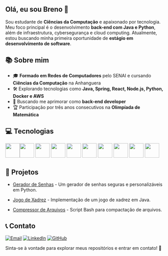 ## Olá, eu sou Breno 👋

Sou estudante de **Ciências da Computação** e apaixonado por tecnologia. Meu foco principal é o desenvolvimento **back-end com Java e Python**, além de infraestrutura, cybersegurança e cloud computing. Atualmente, estou buscando minha primeira oportunidade de **estágio em desenvolvimento de software**.

## 📚 Sobre mim

- 🎓 **Formado em Redes de Computadores** pelo SENAI e cursando **Ciências da Computação** na Anhanguera
- 🛠️ Explorando tecnologias como **Java, Spring, React, Node.js, Python, Docker e AWS**
- 🚀 Buscando me aprimorar como **back-end developer**
- 🏆 Participação por três anos consecutivos na **Olimpíada de Matemática**

## 💻 Tecnologias

<img src="https://cdn.jsdelivr.net/gh/devicons/devicon@latest/icons/java/java-original-wordmark.svg" witdh="45" height="45"/><img src="https://cdn.jsdelivr.net/gh/devicons/devicon@latest/icons/amazonwebservices/amazonwebservices-original-wordmark.svg" witdh="45" height="45"/> <img src="https://cdn.jsdelivr.net/gh/devicons/devicon@latest/icons/django/django-plain-wordmark.svg" witdh="45" height="45"/> <img src="https://cdn.jsdelivr.net/gh/devicons/devicon@latest/icons/linux/linux-original.svg" witdh="45" height="45"/> <img src="https://cdn.jsdelivr.net/gh/devicons/devicon@latest/icons/amazonwebservices/amazonwebservices-original-wordmark.svg" witdh="45" height="45"/> <img src="https://cdn.jsdelivr.net/gh/devicons/devicon@latest/icons/git/git-original.svg" witdh="45" height="45"/> <img src="https://cdn.jsdelivr.net/gh/devicons/devicon@latest/icons/docker/docker-plain-wordmark.svg" witdh="45" height="45"/> <img src="https://cdn.jsdelivr.net/gh/devicons/devicon@latest/icons/javascript/javascript-original.svg" witdh="45" height="45"/> <img src="https://cdn.jsdelivr.net/gh/devicons/devicon@latest/icons/nodejs/nodejs-original-wordmark.svg" witdh="45" height="45"/> <img src="https://cdn.jsdelivr.net/gh/devicons/devicon@latest/icons/mysql/mysql-original-wordmark.svg" witdh="45" height="45"/>
                   
## 🌟 Projetos

  - [Gerador de Senhas](https://github.com/Berllock/password-generator) - Um gerador de senhas seguras e personalizáveis em Python.

  - [Jogo de Xadrez](https://github.com/Berllock/chess-system-java) - Implementação de um jogo de xadrez em Java.

  - [Compressor de Arquivos](https://github.com/Berllock/compactador-arquivos) - Script Bash para compactação de arquivos.

## 📞 Contato
[![Email](https://img.shields.io/badge/Email-D14836?style=for-the-badge&logo=gmail&logoColor=white)](mailto:brenosouzaemp@gmail.com)
[![LinkedIn](https://img.shields.io/badge/LinkedIn-0077B5?style=for-the-badge&logo=linkedin&logoColor=white)](https://www.linkedin.com/in/breno-berllock/)
[![GitHub](https://img.shields.io/badge/GitHub-181717?style=for-the-badge&logo=github&logoColor=white)](https://github.com/Berllock)




Sinta-se à vontade para explorar meus repositórios e entrar em contato! 💪
